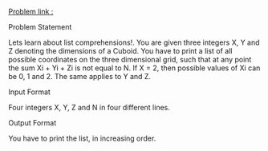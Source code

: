 [Problem link : ](https://www.hackerrank.com/challenges/list-comprehensions/problem?h_r=internal-search)

Problem Statement

Lets learn about list comprehensions!. You are given three integers X, Y and Z denoting the dimensions of a Cuboid. You have to print a list of all possible coordinates on the three dimensional grid, such that at any point the sum Xi + Yi + Zi is not equal to N. If X = 2, then possible values of Xi can be 0, 1 and 2. The same applies to Y and Z.

Input Format

Four integers X, Y, Z and N in four different lines.

Output Format

You have to print the list, in increasing order.
